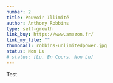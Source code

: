 ```yaml
---
number: 2
title: Pouvoir Illimité
author: Anthony Robbins
type: self-growth
link_buy: https://www.amazon.fr/
link_my_file: ""
thumbnail: robbins-unlimitedpower.jpg
status: Non Lu
# status: [Lu, En Cours, Non Lu]
---
```


Test
